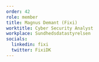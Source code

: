```yaml
---
order: 42
role: member
title: Magnus Demant (Fixi)
worktitle: Cyber Security Analyst
workplace: Sundhedsdatastyrelsen
socials:
  linkedin: fixi
  twitter: FixiDK
---
```

